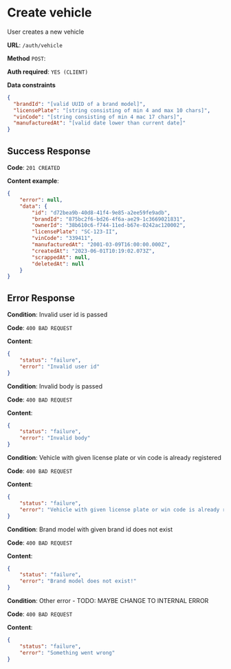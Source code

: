 # Create vehicle

User creates a new vehicle

**URL**: `/auth/vehicle`

**Method** `POST`:

**Auth required**: `YES (CLIENT)`

**Data constraints**
```json
{
  "brandId": "[valid UUID of a brand model]",
  "licensePlate": "[string consisting of min 4 and max 10 chars]",
  "vinCode": "[string consisting of min 4 mac 17 chars]",
  "manufacturedAt": "[valid date lower than current date]"
}
```
## Success Response

**Code**: `201 CREATED`

**Content example**:
```json
{
	"error": null,
	"data": {
		"id": "d72bea9b-40d8-41f4-9e85-a2ee59fe9adb",
		"brandId": "875bc2f6-bd26-4f6a-ae29-1c3669021831",
		"ownerId": "38b610c6-f744-11ed-b67e-0242ac120002",
		"licensePlate": "SC-123-II",
		"vinCode": "339411",
		"manufacturedAt": "2001-03-09T16:00:00.000Z",
		"createdAt": "2023-06-01T10:19:02.073Z",
		"scrappedAt": null,
		"deletedAt": null
	}
}
```

## Error Response

**Condition**: Invalid user id is passed

**Code**: `400 BAD REQUEST`

**Content**: 
```json
{
	"status": "failure",
	"error": "Invalid user id"
}
```

**Condition**: Invalid body is passed

**Code**: `400 BAD REQUEST`

**Content**: 
```json
{
	"status": "failure",
	"error": "Invalid body"
}
```

**Condition**: Vehicle with given license plate or vin code is already registered

**Code**: `400 BAD REQUEST`

**Content**: 
```json
{
	"status": "failure",
	"error": "Vehicle with given license plate or win code is already registered"
}
```

**Condition**: Brand model with given brand id does not exist 

**Code**: `400 BAD REQUEST`

**Content**: 
```json
{
	"status": "failure",
	"error": "Brand model does not exist!"
}
```

**Condition**: Other error - TODO: MAYBE CHANGE TO INTERNAL ERROR 

**Code**: `400 BAD REQUEST`

**Content**: 
```json
{
	"status": "failure",
	"error": "Something went wrong"
}
```